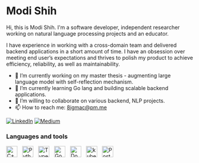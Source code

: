 # Modi Shih

Hi, this is Modi Shih. I'm a software developer, independent researcher working on natural language processing 
projects and an educator.

I have experience in working with a cross-domain team and delivered backend applications in a short amount of time. I have an obsession over meeting end user’s expectations and thrives to polish my product to achieve efficiency, reliability, as well as maintainability.

- 🔭 I’m currently working on my master thesis - augmenting large language model with self-reflection mechanism.
- 🌱 I’m currently learning Go lang and building scalable backend applications.
- 👯 I’m willing to collaborate on various backend, NLP projects.
- 📫 How to reach me: 8igmac@pm.me

<a href="https://www.linkedin.com/in/modi-shih/"><img alt="LinkedIn" src="https://img.shields.io/badge/linkedin-%230077B5.svg?&style=for-the-badge&logo=linkedin&logoColor=white" /></a>
<a href="https://medium.com/@8igmac"><img alt="Medium" src="https://img.shields.io/badge/medium-%2312100E.svg?&style=for-the-badge&logo=medium&logoColor=white" /></a>

### Languages and tools
<img align="left" alt="C++" width="30px" style="padding-right:10px;" src="https://cdn.jsdelivr.net/gh/devicons/devicon/icons/cplusplus/cplusplus-plain.svg" />
<img align="left" alt="Python" width="30px" style="padding-right:10px;" src="https://cdn.jsdelivr.net/gh/devicons/devicon/icons/python/python-original.svg" />
<img align="left" alt="TypeScript" width="30px" style="padding-right:10px;" src="https://cdn.jsdelivr.net/gh/devicons/devicon/icons/typescript/typescript-original.svg" />
<img align="left" alt="Go" width="30px" style="padding-right:10px;" src="https://cdn.jsdelivr.net/gh/devicons/devicon/icons/go/go-original-wordmark.svg" />
<img align="left" alt="Docker" width="30px" style="padding-right:10px;" src="https://cdn.jsdelivr.net/gh/devicons/devicon/icons/docker/docker-plain.svg" />
<img align="left" alt="kubernetes" width="30px" style="padding-right:10px;" src="https://cdn.jsdelivr.net/gh/devicons/devicon/icons/kubernetes/kubernetes-plain.svg" />
<img align="left" alt="PostgresSQL" width="30px" style="padding-right:10px;" src="https://cdn.jsdelivr.net/gh/devicons/devicon/icons/postgresql/postgresql-plain.svg" />
                    
<br><br>

<!-- ![Modi's GitHub stats](https://github-readme-stats.vercel.app/api?username=8igMac&theme=moltack&show_icons=true) -->
